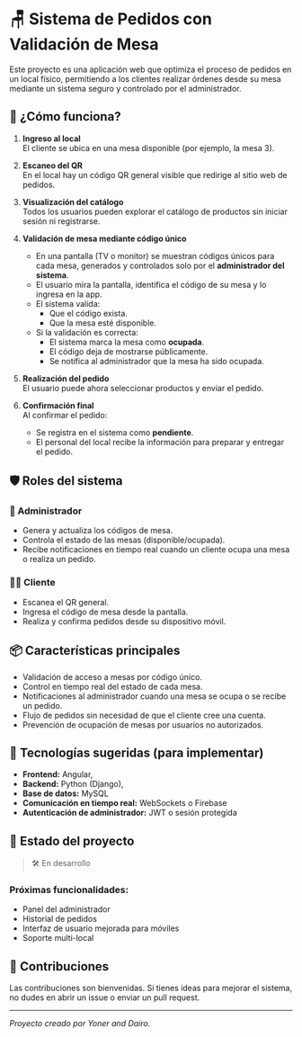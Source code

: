 # 🪑 Sistema de Pedidos con Validación de Mesa

Este proyecto es una aplicación web que optimiza el proceso de pedidos en un local físico, permitiendo a los clientes realizar órdenes desde su mesa mediante un sistema seguro y controlado por el administrador.

## 🚀 ¿Cómo funciona?

1. **Ingreso al local**  
   El cliente se ubica en una mesa disponible (por ejemplo, la mesa 3).

2. **Escaneo del QR**  
   En el local hay un código QR general visible que redirige al sitio web de pedidos.

3. **Visualización del catálogo**  
   Todos los usuarios pueden explorar el catálogo de productos sin iniciar sesión ni registrarse.

4. **Validación de mesa mediante código único**
   - En una pantalla (TV o monitor) se muestran códigos únicos para cada mesa, generados y controlados solo por el **administrador del sistema**.
   - El usuario mira la pantalla, identifica el código de su mesa y lo ingresa en la app.
   - El sistema valida:
     - Que el código exista.
     - Que la mesa esté disponible.
   - Si la validación es correcta:
     - El sistema marca la mesa como **ocupada**.
     - El código deja de mostrarse públicamente.
     - Se notifica al administrador que la mesa ha sido ocupada.

5. **Realización del pedido**  
   El usuario puede ahora seleccionar productos y enviar el pedido.

6. **Confirmación final**  
   Al confirmar el pedido:
   - Se registra en el sistema como **pendiente**.
   - El personal del local recibe la información para preparar y entregar el pedido.

## 🛡️ Roles del sistema

### 👤 Administrador
- Genera y actualiza los códigos de mesa.
- Controla el estado de las mesas (disponible/ocupada).
- Recibe notificaciones en tiempo real cuando un cliente ocupa una mesa o realiza un pedido.

### 🙋‍♂️ Cliente
- Escanea el QR general.
- Ingresa el código de mesa desde la pantalla.
- Realiza y confirma pedidos desde su dispositivo móvil.

## 📦 Características principales

- Validación de acceso a mesas por código único.
- Control en tiempo real del estado de cada mesa.
- Notificaciones al administrador cuando una mesa se ocupa o se recibe un pedido.
- Flujo de pedidos sin necesidad de que el cliente cree una cuenta.
- Prevención de ocupación de mesas por usuarios no autorizados.

## 🧩 Tecnologías sugeridas (para implementar)

- **Frontend:** Angular, 
- **Backend:** Python (Django),
- **Base de datos:** MySQL 
- **Comunicación en tiempo real:** WebSockets o Firebase
- **Autenticación de administrador:** JWT o sesión protegida

## 📌 Estado del proyecto

> 🛠️ En desarrollo

### Próximas funcionalidades:
- Panel del administrador
- Historial de pedidos
- Interfaz de usuario mejorada para móviles
- Soporte multi-local

## 🤝 Contribuciones

Las contribuciones son bienvenidas. Si tienes ideas para mejorar el sistema, no dudes en abrir un issue o enviar un pull request.

---

*Proyecto creado por Yoner and Dairo.*
